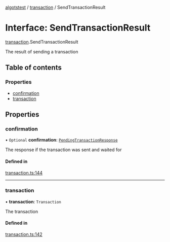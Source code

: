 [algotstest](../README.md) / [transaction](../modules/transaction.md) / SendTransactionResult

# Interface: SendTransactionResult

[transaction](../modules/transaction.md).SendTransactionResult

The result of sending a transaction

## Table of contents

### Properties

- [confirmation](transaction.SendTransactionResult.md#confirmation)
- [transaction](transaction.SendTransactionResult.md#transaction)

## Properties

### confirmation

• `Optional` **confirmation**: [`PendingTransactionResponse`](algod_type.PendingTransactionResponse.md)

The response if the transaction was sent and waited for

#### Defined in

[transaction.ts:144](https://github.com/algorandfoundation/algokit-utils-ts/blob/4edaa90/src/transaction.ts#L144)

___

### transaction

• **transaction**: `Transaction`

The transaction

#### Defined in

[transaction.ts:142](https://github.com/algorandfoundation/algokit-utils-ts/blob/4edaa90/src/transaction.ts#L142)
